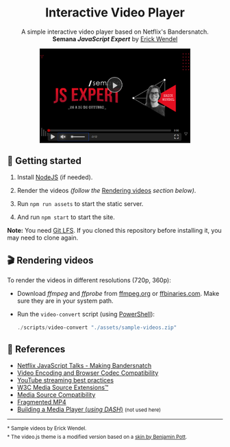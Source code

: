 
<h1 align="center">Interactive Video Player</h1>
<p align="center">
  <span>A simple interactive video player based on Netflix's Bandersnatch.<span>
  <br />
  <span>
    <strong>Semana <em>JavaScript Expert</em></strong> by
    <a href="https://erickwendel.com.br">Erick Wendel</a>
  </span>
</p>

<div align="center">
  <img align="center" src="./assets/home.png" alt="Video player demo" width="70%" />
</div>


## :rocket: Getting started
1. Install [NodeJS](https://nodejs.org) (if needed).

2. Render the videos _(follow the_ [Rendering videos](#clapper-rendering-videos) _section below)_.

3. Run `npm run assets` to start the static server.

4. And run `npm start` to start the site.

**Note:** You need [Git LFS](https://git-lfs.github.com). If you cloned this repository before installing it, you may need to clone again.


## :clapper: Rendering videos
To render the videos in different resolutions (720p, 360p):

- Download _ffmpeg_ and _ffprobe_ from [ffmpeg.org](https://ffmpeg.org) or [ffbinaries.com](https://ffbinaries.com). Make sure they are in your system path.

- Run the `video-convert` script (using [PowerShell](https://github.com/PowerShell/PowerShell)):
  ```powershell
  ./scripts/video-convert "./assets/sample-videos.zip"
  ```


## :book: References
- [Netflix JavaScript Talks - Making Bandersnatch](https://www.youtube.com/watch?v=WLqc0EX8Bmg&feature=youtu.be)
- [Video Encoding and Browser Codec Compatibility](https://gist.github.com/Vestride/278e13915894821e1d6f)
- [YouTube streaming best practices](https://support.google.com/youtube/answer/2853702?hl=en)
- [W3C Media Source Extensions&trade;](https://www.w3.org/TR/media-source)
- [Media Source Compatibility](https://caniuse.com/mediasource)
- [Fragmented MP4](https://stackoverflow.com/questions/35177797/what-exactly-is-fragmented-mp4fmp4-how-is-it-different-from-normal-mp4)
- [Building a Media Player (_using DASH_)](https://www.youtube.com/watch?v=CPFE34ngysU) <small>(not used here)</small>


---
<sup>
  * Sample videos by Erick Wendel.
</sup>

<br />

<sup>
  * The video.js theme is a modified version based on a <a href="https://codepen.io/benjipott/pen/JELELN">skin by Benjamin Pott</a>.
</sup>
